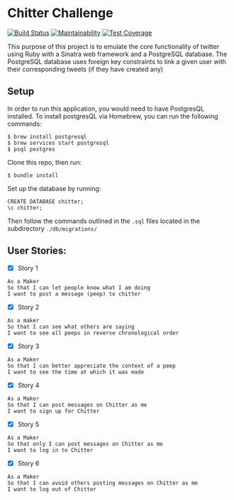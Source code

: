 Chitter Challenge
=================
[![Build Status](https://travis-ci.org/ad13380/chitter-challenge.svg?branch=master)](https://travis-ci.org/ad13380/chitter-challenge)
[![Maintainability](https://api.codeclimate.com/v1/badges/4b5f01d41b05890e8acc/maintainability)](https://codeclimate.com/github/ad13380/chitter-challenge/maintainability)
[![Test Coverage](https://api.codeclimate.com/v1/badges/4b5f01d41b05890e8acc/test_coverage)](https://codeclimate.com/github/ad13380/chitter-challenge/test_coverage)

This purpose of this project is to emulate the core functionality of twitter using Ruby with a Sinatra web framework and a PostgreSQL database. The PostgreSQL database uses foreign key constraints to link a given user with their corresponding tweets (if they have created any)

Setup
-------
In order to run this application, you would need to have PostgresQL installed. To install postgresQL via Homebrew, you can run the following commands:
```
$ brew install postgresql
$ brew services start postgresql
$ psql postgres
```
Clone this repo, then run:
```
$ bundle install
```
Set up the database by running:
```
CREATE DATABASE chitter;
\c chitter;
```
Then follow the commands outlined in the ```.sql``` files located in the subdirectory ```./db/migrations/```

User Stories:
-------

- [x] Story 1

```
As a Maker
So that I can let people know what I am doing  
I want to post a message (peep) to chitter
```

- [x] Story 2

```
As a maker
So that I can see what others are saying  
I want to see all peeps in reverse chronological order
```

- [x] Story 3 

```
As a Maker
So that I can better appreciate the context of a peep
I want to see the time at which it was made
```

- [x] Story 4 
```
As a Maker
So that I can post messages on Chitter as me
I want to sign up for Chitter
```

- [x] Story 5 
```
As a Maker
So that only I can post messages on Chitter as me
I want to log in to Chitter
```

- [x] Story 6 
```
As a Maker
So that I can avoid others posting messages on Chitter as me
I want to log out of Chitter
```



